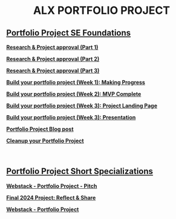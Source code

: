 <h1 align="center"><b>ALX PORTFOLIO PROJECT</b></h1>

<h2><a href="https://github.com/codenvibes/social_media_app.git">Portfolio Project SE Foundations</a></h2>

<b><a href="https://github.com/codenvibes/alx-portfolio_project/tree/master/portfolio_project_SE_Foundations/research%20%26%20project%20approval%20(part%201)">Research & Project approval (Part 1)</a></b>

<b><a href="https://github.com/codenvibes/alx-portfolio_project/tree/master/portfolio_project_SE_Foundations/research%20%26%20project%20approval%20(part%202)">Research & Project approval (Part 2)</a></b>

<b><a href="https://github.com/codenvibes/alx-portfolio_project/tree/master/portfolio_project_SE_Foundations/research%20%26%20project%20approval%20(part%203)">Research & Project approval (Part 3)</a></b>

<b><a href="https://github.com/codenvibes/alx-portfolio_project/tree/master/portfolio_project_SE_Foundations/build%20your%20portfolio%20project%20(week%201)%3A%20making%20progress">Build your portfolio project (Week 1): Making Progress</a></b>

<b><a href="https://github.com/codenvibes/alx-portfolio_project/tree/master/portfolio_project_SE_Foundations/build%20your%20portfolio%20project%20(week%202)%3A%20mvp%20complete">Build your portfolio project (Week 2): MVP Complete</a></b>

<b><a href="https://github.com/codenvibes/alx-portfolio_project/tree/master/portfolio_project_SE_Foundations/build%20your%20portfolio%20project%20(week%203)%3A%20project%20landing%20page">Build your portfolio project (Week 3): Project Landing Page</a></b>

<b><a href="https://github.com/codenvibes/alx-portfolio_project/tree/master/portfolio_project_SE_Foundations/build%20your%20portfolio%20project%20(week%203)%3A%20presentation">Build your portfolio project (Week 3): Presentation</a></b>

<b><a href="https://github.com/codenvibes/alx-portfolio_project/tree/master/portfolio_project_SE_Foundations/portfolio%20project%20blog%20post">Portfolio Project Blog post</a></b>

<b><a href="https://github.com/codenvibes/alx-portfolio_project/tree/master/portfolio_project_SE_Foundations/cleanup%20your%20portfolio%20project">Cleanup your Portfolio Project</a></b>


<!-- --------------------------------------------------------------------------------------------------- -->

<br>
<h2><a href=" ">Portfolio Project Short Specializations</a></h2>

<b><a href="https://github.com/codenvibes/alx-portfolio_project/tree/master/portfolio_project_Short_Specializations/webstack%20-%20portfolio%20project%20-%20pitch">Webstack - Portfolio Project - Pitch</a></b>

<b><a href="https://github.com/codenvibes/alx-portfolio_project/tree/master/portfolio_project_Short_Specializations/final%202024%20project%3A%20reflect%20%26%20share">Final 2024 Project: Reflect & Share</a></b>

<b><a href=" ">Webstack - Portfolio Project</a></b>
